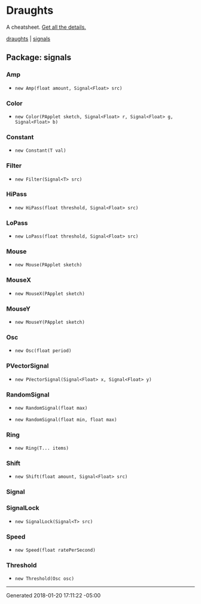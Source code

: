 # Draughts

A cheatsheet.
[Get all the details.](https://github.com/danbernier/draughts)

[draughts](draughts) | [signals](signals)

## Package: signals


### Amp





* `new Amp(float amount, Signal<Float> src)`


### Color





* `new Color(PApplet sketch, Signal<Float> r, Signal<Float> g, Signal<Float> b)`


### Constant





* `new Constant(T val)`


### Filter





* `new Filter(Signal<T> src)`


### HiPass





* `new HiPass(float threshold, Signal<Float> src)`


### LoPass





* `new LoPass(float threshold, Signal<Float> src)`


### Mouse





* `new Mouse(PApplet sketch)`


### MouseX





* `new MouseX(PApplet sketch)`


### MouseY





* `new MouseY(PApplet sketch)`


### Osc





* `new Osc(float period)`


### PVectorSignal





* `new PVectorSignal(Signal<Float> x, Signal<Float> y)`


### RandomSignal





* `new RandomSignal(float max)`

* `new RandomSignal(float min, float max)`


### Ring





* `new Ring(T... items)`


### Shift





* `new Shift(float amount, Signal<Float> src)`


### Signal






### SignalLock





* `new SignalLock(Signal<T> src)`


### Speed





* `new Speed(float ratePerSecond)`


### Threshold





* `new Threshold(Osc osc)`



---------------

Generated 2018-01-20 17:11:22 -05:00
